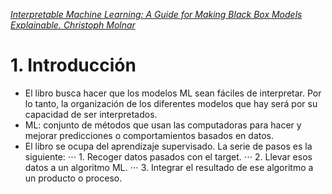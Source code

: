_[Interpretable Machine Learning: A Guide for Making Black Box Models Explainable. Christoph Molnar](https://christophm.github.io/interpretable-ml-book/)_

# 1. Introducción

* El libro busca hacer que los modelos ML sean fáciles de interpretar. Por lo tanto, la organización de los diferentes modelos que hay será por su capacidad de ser interpretados.
* ML: conjunto de métodos que usan las computadoras para hacer y mejorar predicciones o comportamientos basados en datos.
* El libro se ocupa del aprendizaje supervisado. La serie de pasos es la siguiente:
⋅⋅⋅ 1. Recoger datos pasados con el target.
⋅⋅⋅ 2. Llevar esos datos a un algoritmo ML.
⋅⋅⋅ 3. Integrar el resultado de ese algoritmo a un producto o proceso.




